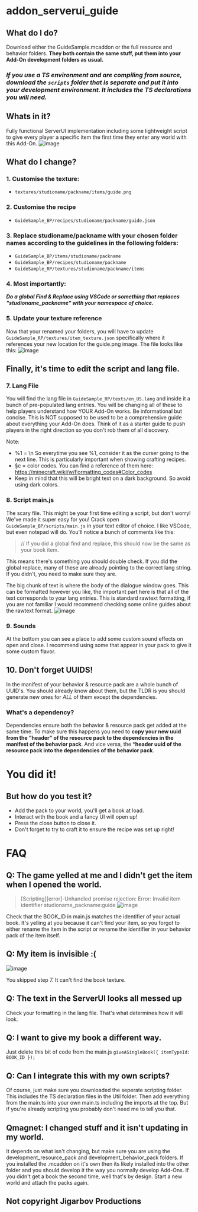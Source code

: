 # addon_serverui_guide
## What do I do?
Download either the GuideSample.mcaddon or the full resource and behavior folders. **They both contain the same stuff, put them into your Add-On development folders as usual.**

### ***If you use a TS environment and are compiling from source, download the ```scripts``` folder that is separate and put it into your development environment. It includes the TS declarations you will need.***

## Whats in it?
Fully functional ServerUI implementation including some lightweight script to give every player a specific item the first time they enter any world with this Add-On.
![image](https://github.com/jigarbov/addon_serverui_guide/assets/30274167/90486c17-be6d-41ca-82da-bca821668a99)

## What do I change?
### 1. Customise the texture:
- `textures/studioname/packname/items/guide.png`
### 2. Customise the recipe
- `GuideSample_BP/recipes/studioname/packname/guide.json`
### 3. Replace studioname/packname with your chosen folder names according to the guidelines in the following folders:
- `GuideSample_BP/items/studioname/packname`
- `GuideSample_BP/recipes/studioname/packname`
- `GuideSample_RP/textures/studioname/packname/items`
  
### 4. Most importantly: 
***Do a global Find & Replace using VSCode or something that replaces "studioname_packname" with your namespace of choice.***

### 5. Update your texture reference
Now that your renamed your folders, you will have to update `GuideSample_RP/textures/item_texture.json` specifically where it references your new location for the guide.png image. The file looks like this: ![image](https://github.com/jigarbov/addon_serverui_guide/assets/30274167/3c3d6139-09a6-457e-b36e-969f4d1a8731)

## Finally, it's time to edit the script and lang file.
### 7. Lang File
You will find the lang file in `GuideSample_RP/texts/en_US.lang` and inside it a bunch of pre-populated lang entries. You will be changing all of these to help players understand how YOUR Add-On works. Be informational but concise. This is NOT supposed to be used to be a comprehensive guide about everything your Add-On does. Think of it as a starter guide to push players in the right direction so you don't rob them of all discovery.

Note:
- %1 = \n So everytime you see %1, consider it as the curser going to the next line. This is particularly important when showing crafting recipes.
- §c = color codes. You can find a reference of them here: https://minecraft.wiki/w/Formatting_codes#Color_codes
- Keep in mind that this will be bright text on a dark background. So avoid using dark colors.

### 8. Script main.js
The scary file. This might be your first time editing a script, but don't worry! We've made it super easy for you!
Crack open `GuideSample_BP/scripts/main.js` in your text editor of choice. I like VSCode, but even notepad will do. You'll notice a bunch of comments like this:
> // If you did a global find and replace, this should now be the same as your book item.

This means there's something you should double check. If you did the global replace, many of these are already pointing to the correct lang string. If you didn't, you need to make sure they are.

The big chunk of text is where the body of the dialogue window goes. This can be formatted however you like, the important part here is that all of the text corresponds to your lang entries. This is standard rawtext formatting, if you are not familiar I would recommend checking some online guides about the rawtext format.
![image](https://github.com/jigarbov/addon_serverui_guide/assets/30274167/ee4370a1-4bf5-404a-beee-c984efacf035)

### 9. Sounds
At the bottom you can see a place to add some custom sound effects on open and close. I recommend using some that appear in your pack to give it some custom flavor.

## 10. Don't forget UUIDS!
In the manifest of your behavior & resource pack are a whole bunch of UUID's. You should already know about them, but the TLDR is you should generate new ones for _ALL_ of them except the dependencies.
### What's a dependency?
Dependencies ensure both the behavior & resource pack get added at the same time. To make sure this happens you need to **copy your new uuid from the "header" of the resource pack to the dependencies in the manifest of the behavior pack**. And vice versa, the ***header uuid of the resource pack into the dependencies of the behavior pack**.

# You did it!
## But how do you test it?
- Add the pack to your world, you'll get a book at load.
- Interact with the book and a fancy UI will open up!
- Press the close button to close it.
- Don't forget to try to craft it to ensure the recipe was set up right!

# FAQ
## Q: The game yelled at me and I didn't get the item when I opened the world.

> [Scripting][error]-Unhandled promise rejection: Error: Invalid item identifier studioname_packname:guide
> ![image](https://github.com/jigarbov/addon_serverui_guide/assets/30274167/48fa4887-f721-4c63-8672-59c250b0f498)

Check that the BOOK_ID in main.js matches the identifier of your actual book. It's yelling at you because it can't find your item, so you forgot to either rename the item in the script or rename the identifier in your behavior pack of the item itself.

## Q: My item is invisible :(
![image](https://github.com/jigarbov/addon_serverui_guide/assets/30274167/eabed751-7c4b-43e5-a133-6b88b29d0fb9)

You skipped step 7. It can't find the book texture.

## Q: The text in the ServerUI looks all messed up
Check your formatting in the lang file. That's what determines how it will look.

## Q: I want to give my book a different way.
Just delete this bit of code from the main.js
`giveASingleBook({
	itemTypeId: BOOK_ID
});`

## Q: Can I integrate this with my own scripts?
Of course, just make sure you downloaded the seperate scripting folder. This includes the TS declaration files in the Util folder. Then add everything from the main.ts into your own main.ts including the imports at the top. But if you're already scripting you probably don't need me to tell you that.

## Qmagnet: I changed stuff and it isn't updating in my world.
It depends on what isn't changing, but make sure you are using the development_resource_pack and development_behavior_pack folders. If you installed the .mcaddon on it's own then its likely installed into the other folder and you should develop it the way you normally develop Add-Ons. If you didn't get a book the second time, well that's by design. Start a new world and attach the packs again.

## Not copyright Jigarbov Productions
